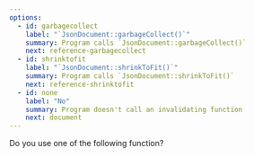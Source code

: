 ```yaml
---
options:
  - id: garbagecollect
    label: "`JsonDocument::garbageCollect()`"
    summary: Program calls `JsonDocument::garbageCollect()`
    next: reference-garbagecollect
  - id: shrinktofit
    label: "`JsonDocument::shrinkToFit()`"
    summary: Program calls `JsonDocument::shrinkToFit()`
    next: reference-shrinktofit
  - id: none
    label: "No"
    summary: Program doesn't call an invalidating function
    next: document
---
```


Do you use one of the following function?